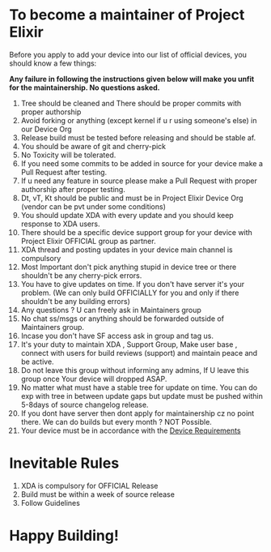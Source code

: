 # To become a maintainer of Project Elixir

Before you apply to add your device into our list of official devices, you should know a few things:

**Any failure in following the instructions given below will make you unfit for the maintainership. No questions asked.**

1. Tree should be cleaned and There should be proper commits with proper authorship
2. Avoid forking or anything (except kernel if u r using someone's else) in our Device Org
3. Release build must be tested before releasing and should be stable af. 
4. You should be aware of git and cherry-pick
5. No Toxicity will be tolerated.
6. If you need some commits to be added in source for your device make a Pull Request after testing.
7. If u need any feature in source please make a Pull Request with proper authorship after proper testing.
8. Dt, vT, Kt should be public and must be in Project Elixir Device Org (vendor can be pvt under some conditions)
9. You should update XDA with every update and you should keep response to XDA users.
10. There should be a specific device support group for your device with Project Elixir OFFICIAL group as partner.
11. XDA thread and posting updates in your device main channel is compulsory
12. Most Important don't pick anything stupid in device tree or there shouldn't be any cherry-pick errors.
13. You have to give updates on time. If you don't have server it's your problem. (We can only build OFFICIALLY for you and only if there shouldn't be any building errors)
14. Any questions ? U can freely ask in Maintainers group
15. No chat ss/msgs or anything should be forwarded outside of Maintainers group.
16. Incase you don't have SF access ask in group and tag us.
17. It's your duty to maintain XDA , Support Group, Make user base , connect with users for build reviews (support) and maintain peace and be active.
18. Do not leave this group without informing any admins, If U leave this group once Your device will dropped ASAP.
19. No matter what must have a stable tree for update on time. You can do exp with tree in between update gaps but update must be pushed within 5-8days of source changelog release.
20. If you dont have server then dont apply for maintainership cz no point there. We can do builds but every month ? NOT Possible.
21. Your device must be in accordance with the [Device Requirements](https://github.com/Project-Elixir/docs/blob/master/device_requirements.md)

# Inevitable Rules
1. XDA is compulsory for OFFICIAL Release
2. Build must be within a week of source release
3. Follow Guidelines  


# Happy Building! 
